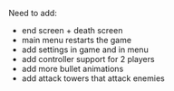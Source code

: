 Need to add:
  - end screen + death screen
  - main menu restarts the game
  - add settings in game and in menu
  - add controller support for 2 players
  - add more bullet animations
  - add attack towers that attack enemies
